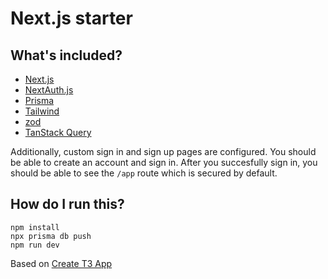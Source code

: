 # Next.js starter

## What's included?

- [Next.js](https://nextjs.org)
- [NextAuth.js](https://next-auth.js.org)
- [Prisma](https://prisma.io)
- [Tailwind](https://tailwindcss.com/)
- [zod](https://zod.dev/)
- [TanStack Query](https://tanstack.com/query/v3/)

Additionally, custom sign in and sign up pages are configured. You should be able to create an account and sign in.
After you succesfully sign in, you should be able to see the `/app` route which is secured by default.

## How do I run this?

```
npm install
npx prisma db push
npm run dev
```

Based on [Create T3 App](https://create.t3.gg/)
